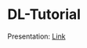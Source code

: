 # DL-Tutorial

Presentation: [Link](https://docs.google.com/presentation/d/1m2rmWtRT2ep6mIXXncSFI8DNJBuGCKUwLdu1dgoX8jQ/edit?usp=sharing)
